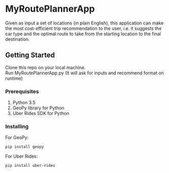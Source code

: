 # MyRoutePlannerApp
Given as input a set of locations (in plain English), this application can make the most cost-efficient trip recommendation to the user, i.e. it suggests the car type and the optimal route to take from the starting location to the final destination.

## Getting Started
Clone this repo on your local machine.  
Run MyRoutePlannerApp.py (It will ask for inputs and recommend format on runtime)  

### Prerequisites
1. Python 3.5  
2. GeoPy library for Python
3. Uber Rides SDK for Python

### Installing
For GeoPy:
```
pip install geopy
```
For Uber Rides:
```
pip install uber-rides
```
